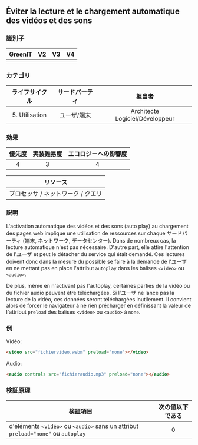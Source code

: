## Éviter la lecture et le chargement automatique des vidéos et des sons

### 識別子

| GreenIT |  V2  |  V3  |  V4  |
|:-------:|:----:|:----:|:----:|
|      |   |   |      |

### カテゴリ

| ライフサイクル |  サードパーティ  |  担当者  |
|:---------:|:----:|:----:|
| 5. Utilisation | ユーザ/端末 | Architecte Logiciel/Développeur |

### 効果

| 優先度 |      実装難易度       |  エコロジーへの影響度    |
|:-------------------:|:-------------------------:|:---------------------:|
| 4 | 3 | 4 |

|リソース                                      |
|:----------------------------------------------------------:|
|プロセッサ  / ネットワーク / クエリ    |

### 説明

L'activation automatique des vidéos et des sons (auto play) au chargement des pages web implique une utilisation de ressources sur chaque サードパーティ (端末, ネットワーク, データセンター).
Dans de nombreux cas, la lecture automatique n'est pas nécessaire.
D'autre part, elle attire l'attention de l'ユーザ et peut le détacher du service qui était demandé.
Ces lectures doivent donc dans la mesure du possible se faire à la demande de l'ユーザ en ne mettant pas en place l'attribut `autoplay` dans les balises `<video>` ou `<audio>`. 

De plus, même en n'activant pas l'autoplay, certaines parties de la vidéo ou du fichier audio peuvent être téléchargées. 
Si l'ユーザ ne lance pas la lecture de la vidéo, ces données seront téléchargées inutilement. 
Il convient alors de forcer le navigateur à ne rien précharger en définissant la valeur de l'attribut `preload` des balises `<video>` ou `<audio>` à `none`.

### 例

Vidéo:

```html
<video src="fichiervideo.webm" preload="none"></video>
```

Audio:

```html
<audio controls src="fichieraudio.mp3" preload="none"></audio>
```

### 検証原理

| 検証項目 |     次の値以下である   |  
|-------------------|:-------------------------:|
| d'éléments `<vidéo>` ou `<audio>` sans un attribut `preload="none"` ou `autoplay` | 0 |

